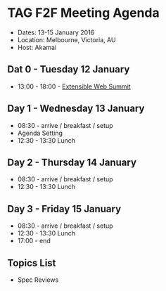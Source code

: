 # TAG F2F Meeting Agenda

* Dates: 13-15 January 2016
* Location: Melbourne, Victoria, AU
* Host: Akamai

## Dat 0 - Tuesday 12 January

* 13:00 - 18:00 - [Extensible Web Summit](https://ti.to/torgo/ews-melbourne)

## Day 1 - Wednesday 13 January 

* 08:30 - arrive / breakfast / setup
* Agenda Setting
* 12:30 - 13:30 Lunch 

## Day 2 - Thursday 14 January 

* 08:30 - arrive / breakfast / setup
* 12:30 - 13:30 Lunch

## Day 3 - Friday 15 January

* 08:30 - arrive / breakfast / setup
* 12:30 - 13:30 Lunch
* 17:00 - end

## Topics List

* Spec Reviews
